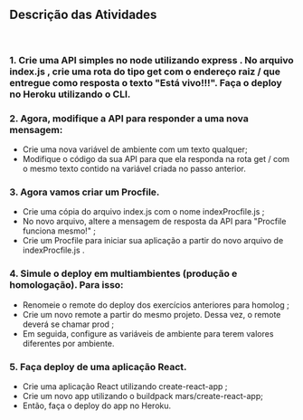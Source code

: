 ## Descrição das Atividades
<br>

### 1. Crie uma API simples no node utilizando express . No arquivo index.js , crie uma rota do tipo get com o endereço raiz / que entregue como resposta o texto "Está vivo!!!". Faça o deploy no Heroku utilizando o CLI.
### 2. Agora, modifique a API para responder a uma nova mensagem:
* Crie uma nova variável de ambiente com um texto qualquer;
* Modifique o código da sua API para que ela responda na rota get / com o mesmo texto contido na variável criada no passo anterior.
### 3. Agora vamos criar um Procfile.
* Crie uma cópia do arquivo index.js com o nome indexProcfile.js ;
* No novo arquivo, altere a mensagem de resposta da API para "Procfile funciona mesmo!" ;
* Crie um Procfile para iniciar sua aplicação a partir do novo arquivo de indexProcfile.js .
### 4. Simule o deploy em multiambientes (produção e homologação). Para isso:
* Renomeie o remote do deploy dos exercícios anteriores para homolog ;
* Crie um novo remote a partir do mesmo projeto. Dessa vez, o remote deverá se chamar prod ;
* Em seguida, configure as variáveis de ambiente para terem valores diferentes por ambiente.
### 5. Faça deploy de uma aplicação React.
* Crie uma aplicação React utilizando create-react-app ;
* Crie um novo app utilizando o buildpack mars/create-react-app;
* Então, faça o deploy do app no Heroku.
